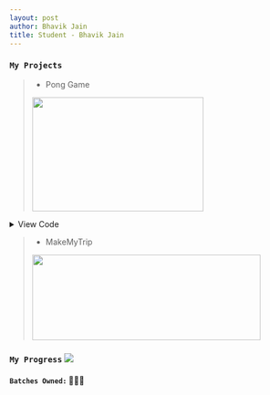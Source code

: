 ```yaml
---
layout: post
author: Bhavik Jain
title: Student - Bhavik Jain
---
```


### `My Projects`

> * Pong Game <br>
> <img src="{{ site.baseurl }}/assets/pong.gif" width="300" height="200" />

<details>
<summary>View Code</summary>
<code class="python">

import turtle 
import playsound
canvas=turtle.Screen()
canvas.title('Ping Pong Game')
canvas.bgcolor('#4AFC02')
canvas.setup(width=800,height=600)


# rect=turtle.Turtle()
# rect.penup()
# rect.goto(-400,-300)
# rect.pendown()
# for i in range(2):
#     rect.forward(800)
#     rect.left(90)
#     rect.forward(590)
#     rect.left(90)
# rect.hideturtle()
 

ball=turtle.Turtle()
ball.color('orange')
ball.shape('circle')
ball.shapesize(stretch_wid=1,stretch_len=1)
ball.penup()

pedal=turtle.Turtle()
pedal.color('orange')
pedal.penup()
pedal.goto(380,0)
pedal.pendown()
pedal.shape('square')
pedal.shapesize(stretch_wid=5,stretch_len=1)
pedal.penup()

pedal2=turtle.Turtle()
pedal2.color('orange')
pedal2.penup()
pedal2.goto(-380,0)
pedal2.pendown()
pedal2.shape('square')
pedal2.shapesize(stretch_wid=5,stretch_len=1)
pedal2.penup()

#ball.xcor()--> gives you current x cord., ball.ycor()--> current y coord
# ball.setx() ball.sety() --> set x and y separately
pointa=0 
pointb=0
score=turtle.Turtle()
score.penup()
score.goto(-250,300)
score.pendown()
score.write("Player A: {}   Player B: {}".format(pointa,pointb),font=('arial',24,'bold'))



score.hideturtle()

def pedal_go_up():
    pedal.sety(pedal.ycor()+20)

def pedal_go_down():
    pedal.sety(pedal.ycor()-20)

def pedal2_go_up():
    pedal2.sety(pedal2.ycor()+20)

def pedal2_go_down():
    pedal2.sety(pedal2.ycor()-20)



canvas.listen()
canvas.onkeypress(pedal_go_up,"Up")
canvas.onkeypress(pedal_go_down,"Down")
canvas.onkeypress(pedal2_go_up,"w")
canvas.onkeypress(pedal2_go_down,"s")

speedx = 2
speedy = 2
while True:
    ball.setx(ball.xcor()+speedx)
    ball.sety(ball.ycor()+speedy)

    if ball.ycor()>300:
        speedy = speedy*-1
        
    elif ball.ycor()<-300:
        speedy = speedy*-1

        ''' make 2 more conditions for x limits and keep track of scores
        >everytime the ball should start from 0,0 
        >and change speed x to speedx*-1'''
    
    if ball.xcor()>400:
        ball.goto(0,0)
        speedx = speedx*-1
        pointa=pointa+1
        score.clear()
        score.write("Player A: {}   Player B: {}".format(pointa,pointb),font=('arial',24,'bold'))

    elif ball.xcor()<-400:
        ball.goto(0,0)
        speedx = speedx*-1
        pointb=pointb+1
        score.clear()
        score.write("Player A: {}   Player B: {}".format(pointa,pointb),font=('arial',24,'bold'))




    if ball.xcor()>370 and (pedal.ycor()+50> ball.ycor() > pedal.ycor()-50):
        speedx*=-1
        playsound.playsound('bounce.wav')
    elif ball.xcor()<-370 and (pedal2.ycor()+50>ball.ycor() > pedal2.ycor()-50):
        speedx*=-1
        playsound.playsound('bounce.wav')


turtle.done()
</code>

</details>

> * MakeMyTrip <br> 
> <img src="{{ site.baseurl }}/assets/mmt.gif" width="400" height="150" />

### `My Progress`  ![](https://progress-bar.dev/53)
#### `Batches Owned:` 🌟🧠⚓
